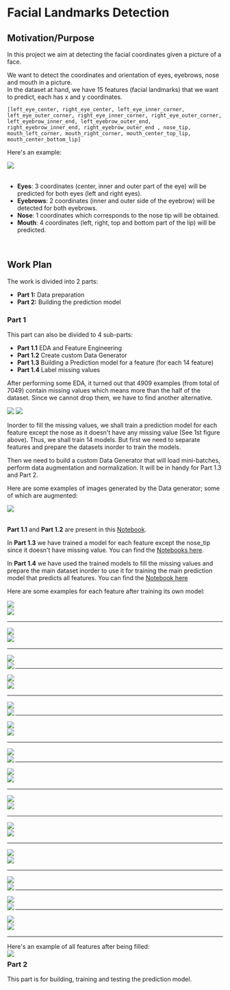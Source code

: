 # Facial Landmarks Detection

## Motivation/Purpose
In this project we aim at detecting the facial coordinates given a picture of a face.<br>

We want to detect the coordinates and orientation of eyes, eyebrows, nose and mouth in a picture.<br>
In the dataset at hand, we have 15 features (facial landmarks) that we want to predict, each has x and y coordinates.

    [left_eye_center, right_eye_center, left_eye_inner_corner, left_eye_outer_corner, right_eye_inner_corner, right_eye_outer_corner, left_eyebrow_inner_end, left_eyebrow_outer_end, right_eyebrow_inner_end, right_eyebrow_outer_end , nose_tip, mouth_left_corner, mouth_right_corner, mouth_center_top_lip, mouth_center_bottom_lip]

Here's an example: <br>

<img align="left" src="https://github.com/mariaafara/face-landmark-detection/blob/main/images/example.png">

<br>
<br>

  - **Eyes**: 3 coordinates (center, inner and outer part of the eye) will be predicted for both eyes (left and right eyes).
  - **Eyebrows**: 2 coordinates (inner and outer side of the eyebrow) will be detected for both eyebrows.
  - **Nose**: 1 coordinates which corresponds to the nose tip will be obtained.
  - **Mouth**: 4 coordinates (left, right, top and bottom part of the lip) will be predicted.
<br>

## Work Plan

The work is divided into 2 parts:
- **Part 1:** Data preparation 
- **Part 2:** Building the prediction model

### Part 1
 This part can also be divided to 4 sub-parts:
- **Part 1.1** EDA and Feature Engineering
- **Part 1.2** Create custom Data Generator
- **Part 1.3** Building a Prediction model for a feature (for each 14 feature)
- **Part 1.4** Label missing values

After performing some EDA, it turned out that 4909 examples (from total of 7049) contain missing values which means more than the half of the dataset. 
Since we cannot drop them, we have to find another alternative.

[comment]: <> (![]&#40;https://github.com/mariaafara/face-landmark-detection/blob/main/images/missing_data_nb.png&#41;)

<p float="left">
  <img src="/images/missing_data_nb.png"  />
  <img src="/images/missing_features_count.png"  /> 
</p>

Inorder to fill the missing values, we shall train a prediction model for each feature except the nose as it doesn't have any missing value (See 1st figure above). Thus, we shall train 14 models. 
But first we need to separate features and prepare the datasets inorder to train the models.

Then we need to build a custom Data Generator that will load mini-batches, perform data augmentation and normalization. It will be in handy for Part 1.3 and Part 2.

Here are some examples of images generated by the Data generator; some of which are augmented:

<img align="left" src="https://github.com/mariaafara/face-landmark-detection/blob/part2/images/data_augmented.png">
<br>
<br>

**Part 1.1** and **Part 1.2** are present in this [Notebook](https://github.com/mariaafara/face-landmark-detection/blob/main/data_preparation.ipynb).

In **Part 1.3** we have trained a model for each feature except the nose_tip since it doesn't have missing value. You can find the [Notebooks here](https://github.com/mariaafara/face-landmark-detection/blob/part2/train_models_notebooks).

In **Part 1.4** we have used the trained models to fill the missing values and prepare the main dataset inorder to use it for training the main prediction model that predicts all features. You can find the [Notebook here](https://github.com/mariaafara/face-landmark-detection/blob/part1/label_missing_values.ipynb)

Here are some examples for each feature after training its own model:

<img align="left" src="https://github.com/mariaafara/face-landmark-detection/blob/part2/images/left_eye_center_augmented_results.png">
<br>
<img align="left" src="https://github.com/mariaafara/face-landmark-detection/blob/part2/images/left_eye_center_normal_results.png">
<br>

******

<img align="left" src="https://github.com/mariaafara/face-landmark-detection/blob/part2/images/right_eye_center_augmented_results.png">
<br>
<img align="left" src="https://github.com/mariaafara/face-landmark-detection/blob/part2/images/right_eye_center_normal_results.png">
<br>

******

<img align="left" src="https://github.com/mariaafara/face-landmark-detection/blob/part2/images/left_eye_inner_corner_augmented_results.png">
<br>
<img align="left" src="https://github.com/mariaafara/face-landmark-detection/blob/part2/images/left_eye_inner_corner_normal_results.png">

******

<img align="left" src="https://github.com/mariaafara/face-landmark-detection/blob/part2/images/right_eye_inner_corner_augmented_results.png">
<br>
<img align="left" src="https://github.com/mariaafara/face-landmark-detection/blob/part2/images/right_eye_inner_normal_results.png">
<br>

******

<img align="left" src="https://github.com/mariaafara/face-landmark-detection/blob/part2/images/left_eye_outer_corner_augmented_results.png">
<br>
<img align="left" src="https://github.com/mariaafara/face-landmark-detection/blob/part2/images/left_eye_outer_corner_normal_results.png">

******

<img align="left" src="https://github.com/mariaafara/face-landmark-detection/blob/part2/images/right_eye_outer_corner_augmented_results.png">
<br>
<img align="left" src="https://github.com/mariaafara/face-landmark-detection/blob/part2/images/right_eye_outer_corner_normal_results.png">
<br>

******

<img align="left" src="https://github.com/mariaafara/face-landmark-detection/blob/part2/images/left_eyebrow_inner_end_augmented_results.png">
<br>
<img align="left" src="https://github.com/mariaafara/face-landmark-detection/blob/part2/images/left_eyebrow_inner_end_normal_results.png">

******

<img align="left" src="https://github.com/mariaafara/face-landmark-detection/blob/part2/images/right_eyebrow_inner_end_augmented_results.png">
<br>
<img align="left" src="https://github.com/mariaafara/face-landmark-detection/blob/part2/images/right_eyebrow_inner_end_normal_results.png">
<br>

******

<img align="left" src="https://github.com/mariaafara/face-landmark-detection/blob/part2/images/left_eyebrow_outer_end_augmented_results.png">
<br>
<img align="left" src="https://github.com/mariaafara/face-landmark-detection/blob/part2/images/left_eyebrow_outer_end_normal_results.png">
<br>

******

<img align="left" src="https://github.com/mariaafara/face-landmark-detection/blob/part2/images/right_eyebrow_outer_end_augmented_results.png">
<br>
<img align="left" src="https://github.com/mariaafara/face-landmark-detection/blob/part2/images/right_eyebrow_outer_end_normal_results.png">
<br>

******

<img align="left" src="https://github.com/mariaafara/face-landmark-detection/blob/part2/images/mouth_center_bottom_lip_augmented_results.png">
<br>
<img align="left" src="https://github.com/mariaafara/face-landmark-detection/blob/part2/images/mouth_center_bottom_lip_normal_results.png">
<br>

******

<img align="left" src="https://github.com/mariaafara/face-landmark-detection/blob/part2/images/mouth_center_top_lip_augmented_results.png">
<br>
<img align="left" src="https://github.com/mariaafara/face-landmark-detection/blob/part2/images/mouth_center_top_lip_normal_results.png">

******

<img align="left" src="https://github.com/mariaafara/face-landmark-detection/blob/part2/images/mouth_left_corner_augmented_results.png">
<br>
<img align="left" src="https://github.com/mariaafara/face-landmark-detection/blob/part2/images/mouth_left_corner_normal_results.png">

******

<img align="left" src="https://github.com/mariaafara/face-landmark-detection/blob/part2/images/mouth_right_corner_augmented_results.png">
<br>
<img align="left" src="https://github.com/mariaafara/face-landmark-detection/blob/part2/images/mouth_right_corner_normal_results.png">
<br>

******

Here's an example of all features after being filled:
<br>
<img align="left" src="https://github.com/mariaafara/face-landmark-detection/blob/part1/images/final_examples2.png">

### Part 2
 This part is for building, training and testing the prediction model.



